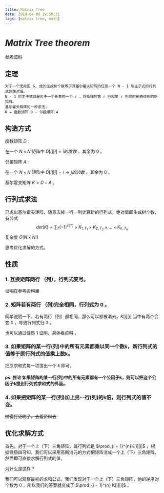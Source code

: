 ```yaml
---
title: Matrix Tree
date: 2019-04-08 19:50:31
tags: [matrix tree, math]
---
```


# $Matrix$ $Tree$ $theorem$

[参考资料](<https://www.cnblogs.com/zj75211/p/8039443.html>)



## 定理

```
对于一个无向图 G, 他的生成树个数等于其基尔霍夫矩阵的任意一个 N - 1 阶主子式的行列式的绝对值。
N - 1 阶主子式就是对于一个任意的一个 r ，将矩阵的第 r 行和第 r 列同时删去得到的新矩阵。
基尔霍夫矩阵的一种求法：
K = 度数矩阵 D - 邻接矩阵 A
```



## 构造方式

度数矩阵 $D$ :

在一个 $N \times N$ 矩阵中 $D[i][i] = i的度数$ ，其余为 $0$ 。

邻接矩阵 $A$ :

在一个 $N \times N$ 矩阵中 $D[i][j] = i \to j 的边数$ ，其余为 $0$ 。

基尔霍夫矩阵 $K = D - A$ 。



## 行列式求法

已求出基尔霍夫矩阵，随意去掉一行一列计算新的行列式，绝对值即生成树个数，有公式
$$
det(K) = \sum_T(-1)^{\tau(T)}\times K_{1, T_1}\times K_{2, T_2}\times \ldots \times K_{n, T_n}
$$
复杂度 $O(N\times N!)$

思考优化求解的方式。



## 性质

### $1.$ 互换矩阵两行 （列），行列式变号。

~~证明在参考资料里~~

### $2.$ 矩阵若有两行 （列)完全相同，行列式为 $0$ 。

简单说明一下，若有两行（列）都相同，那么可以都被消去，$K[i][i]$ 当中有两个会变 $0$ ，导致行列式归 $0$ 。

也可以通过性质 $1$ 证明，~~具体看资料~~ 。

### $3.$ 如果矩阵的某一行(列)中的所有元素都乘以同一个数k，新行列式的值等于原行列式的值乘上数k。

把原求和式每一项提出一个 $k$ 即可。

#### $ps:$ 推论  如果矩阵的某一行(列)中的所有元素都有一个公因子k，则可以把这个公因子k提到行列式求和式的外面。

### $4.$  如果把矩阵的某一行(列)加上另一行(列)的k倍，则行列式的值不变。

~~懒得打证明了，去看资料去~~



## 优化求解方式

首先，对于一个上（下）三角矩阵，其行列式是 $\prod_{i = 1}^{n}K[i][i]$ ，根据性质四可知，我们可以采用高斯消元的方式把矩阵消成一个上（下）三角矩阵，然后即可直接求解行列式的值。

为什么是这样？

我们可以观察最初的求和公式，我们发现对于一个上（下）三角矩阵，他的逆序对个数为 $0$ ，所以我们的答案就变成了 $\prod_{i = 1}^{n} K[i][i]$ 。